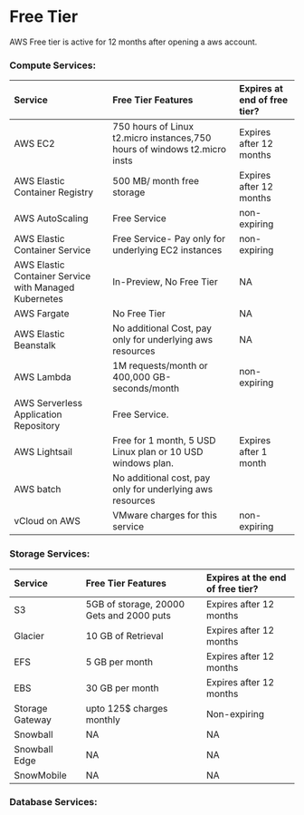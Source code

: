 # Free Tier



AWS Free tier is active for 12 months after opening a aws account.



### **Compute Services:**

| Service | Free Tier Features | Expires at end of free tier? |
| :--- | :--- | :--- |
| AWS EC2 | 750 hours of Linux t2.micro instances,750 hours of windows t2.micro insts | Expires after 12 months |
| AWS Elastic Container Registry | 500 MB/ month free storage | Expires after 12 months |
| AWS AutoScaling | Free Service | non-expiring |
| AWS Elastic Container Service | Free Service- Pay only for underlying EC2 instances | non-expiring |
| AWS Elastic Container Service with Managed Kubernetes  | In-Preview, No Free Tier | NA |
| AWS Fargate | No Free Tier | NA |
| AWS Elastic Beanstalk | No additional Cost, pay only for underlying aws resources | NA |
| AWS Lambda | 1M requests/month or 400,000 GB-seconds/month | non-expiring |
| AWS Serverless Application Repository | Free Service.  |  |
| AWS Lightsail | Free for 1 month, 5 USD Linux plan or 10 USD windows plan. | Expires after 1 month |
| AWS batch | No additional cost, pay only for underlying aws resources |  |
| vCloud on AWS | VMware charges for this service | non-expiring |



### Storage Services:

| Service | Free Tier Features | Expires at the end of free tier? |
| :--- | :--- | :--- |
| S3 | 5GB of storage, 20000 Gets and 2000 puts | Expires after 12 months |
| Glacier | 10 GB of Retrieval  | Expires after 12 months |
| EFS | 5 GB per month | Expires after 12 months |
| EBS | 30 GB per month  | Expires after 12 months |
| Storage Gateway | upto 125$ charges monthly | Non-expiring |
| Snowball | NA | NA |
| Snowball Edge | NA | NA |
| SnowMobile | NA | NA |



### Database Services:



